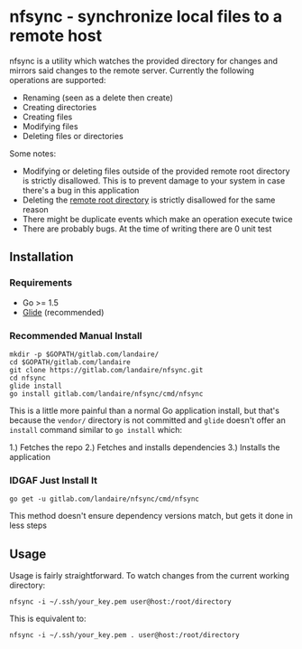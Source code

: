 # nfsync - synchronize local files to a remote host

nfsync is a utility which watches the provided directory for changes and
mirrors said changes to the remote server. Currently the following operations
are supported:

- Renaming (seen as a delete then create)
- Creating directories
- Creating files
- Modifying files
- Deleting files or directories

Some notes:

- Modifying or deleting files outside of the provided remote root directory
is strictly disallowed. This is to prevent damage to your system in case there's
a bug in this application
- Deleting the [remote root directory](https://twitter.com/landaire/status/704577312893743104) is strictly disallowed for the same reason
- There might be duplicate events which make an operation execute twice
- There are probably bugs. At the time of writing there are 0 unit test

## Installation

### Requirements

- Go >= 1.5
- [Glide](http://glide.sh/) (recommended)

### Recommended Manual Install

```
mkdir -p $GOPATH/gitlab.com/landaire/
cd $GOPATH/gitlab.com/landaire
git clone https://gitlab.com/landaire/nfsync.git
cd nfsync
glide install
go install gitlab.com/landaire/nfsync/cmd/nfsync
```

This is a little more painful than a normal Go application install, but that's
because the `vendor/` directory is not committed and `glide` doesn't offer
an `install` command similar to `go install` which:

1.) Fetches the repo
2.) Fetches and installs dependencies
3.) Installs the application

### IDGAF Just Install It

```
go get -u gitlab.com/landaire/nfsync/cmd/nfsync
```

This method doesn't ensure dependency versions match, but gets it done in less steps

## Usage

Usage is fairly straightforward. To watch changes from the current working directory:

`nfsync -i ~/.ssh/your_key.pem user@host:/root/directory`

This is equivalent to:

`nfsync -i ~/.ssh/your_key.pem . user@host:/root/directory`
